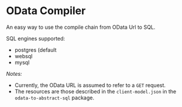 # OData Compiler

An easy way to use the compile chain from OData Url to SQL.

SQL engines supported:

* postgres (default
* websql
* mysql

*Notes:*

* Currently, the OData URL is assumed to refer to a `GET` request.
* The resources are those described in the `client-model.json` in the `odata-to-abstract-sql` package.
